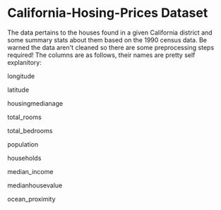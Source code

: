 # California-Hosing-Prices Dataset
The data pertains to the houses found in a given California district and some summary stats about them based on the 1990 census data. 
Be warned the data aren't cleaned so there are some preprocessing steps required! The columns are as follows, their names are pretty self explanitory:

longitude

latitude

housingmedianage

total_rooms

total_bedrooms

population

households

median_income

medianhousevalue

ocean_proximity
